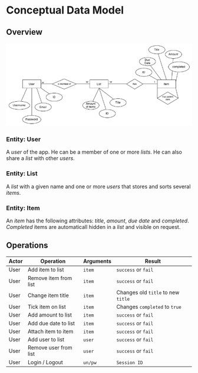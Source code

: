 # Conceptual Data Model

## Overview

![ERD](figures/erd.png)

### Entity: User
A *user* of the app. He can be a member of one or more *lists*. He can also share a *list* with other *users*.

### Entity: List
A *list* with a given name and one or more *users* that stores and sorts several *items*.

### Entity: Item
An *item* has the following attributes: *title*, *amount*, *due date* and *completed*. *Completed* items are automaticall hidden in a *list* and visible on request.

## Operations

Actor			| Operation			| Arguments | Result
-------------	|-------------------|-----------|-------
User 			| Add item to list	| `item`    | `success` or `fail`
User 			| Remove item from list	| `item`    | `success` or `fail`
User 			| Change item title	| `item`    | Changes old `title` to new `title`
User 			| Tick item on list | `item` | Changes `completed` to `true`
User 			| Add amount to list	| `item`    | `success` or `fail`
User 			| Add due date to list	| `item`    | `success` or `fail`
User 			| Attach item to item	| `item`    | `success` or `fail`
User 			| Add user to list | `user` | `success` or `fail`
User			| Remove user from list | `user` | `success` or `fail`
User			| Login / Logout | `un/pw` | `Session ID`

